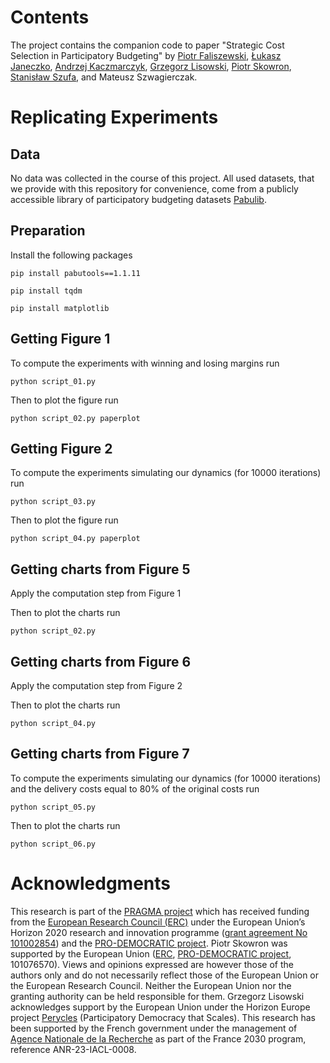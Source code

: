 # Contents
The project contains the companion code to paper "Strategic Cost Selection in
Participatory Budgeting" by [Piotr
Faliszewski](https://home.agh.edu.pl/~faliszew/), [Łukasz Janeczko](https://scholar.google.com/citations?user=ZbT1xiQAAAAJ),
[Andrzej Kaczmarczyk](https://akaczmarczyk.com), [Grzegorz
Lisowski](https://scholar.google.com/citations?user=oGo467wAAAAJ&hl=en), [Piotr
Skowron](https://duch.mimuw.edu.pl/~ps219737/), [Stanisław
Szufa](https://szufa.simple.ink), and Mateusz Szwagierczak.

# Replicating Experiments

## Data
No data was collected in the course of this project. All used datasets, that we
provide with this repository for convenience, come
from a publicly accessible library of participatory
budgeting datasets [Pabulib](https://pabulib.org/).

## Preparation
Install the following packages

```
pip install pabutools==1.1.11
```
```
pip install tqdm
```
```
pip install matplotlib
```

## Getting Figure 1

To compute the experiments with winning and losing margins run
```
python script_01.py
```

Then to plot the figure run
```
python script_02.py paperplot
```

## Getting Figure 2

To compute the experiments simulating our dynamics (for 10000 iterations) run
```
python script_03.py
```

Then to plot the figure run
```
python script_04.py paperplot
```

## Getting charts from Figure 5

Apply the computation step from Figure 1


Then to plot the charts run
```
python script_02.py
```

## Getting charts from Figure 6

Apply the computation step from Figure 2


Then to plot the charts run
```
python script_04.py
```


## Getting charts from Figure 7

To compute the experiments simulating our dynamics (for 10000 iterations) and the delivery costs equal to 80% of the original costs run
```
python script_05.py
```

Then to plot the charts run
```
python script_06.py
```


# Acknowledgments

This research is part of the [PRAGMA project](https://home.agh.edu.pl/~pragma/)
which has received funding from the [European Research Council
(ERC)](https://erc.europa.eu/homepage) under the European Union’s Horizon 2020
research and innovation programme ([grant agreement No
101002854](https://erc.easme-web.eu/?p=101002854)) and the [PRO-DEMOCRATIC
project](https://duch.mimuw.edu.pl/~ps219737/projects/pro-democratic/). Piotr
Skowron was supported by the European Union
([ERC](https://erc.europa.eu/homepage), [PRO-DEMOCRATIC
project](https://duch.mimuw.edu.pl/~ps219737/projects/pro-democratic/), 101076570).
Views and opinions expressed are however those of the authors only and do not
necessarily reflect those of the European Union or the European Research
Council. Neither the European Union nor the granting authority can be held
responsible for them.
Grzegorz Lisowski acknowledges support by the European Union under the Horizon
Europe project [Perycles](https://perycles-project.eu/) (Participatory Democracy
that Scales). This research has been supported by the French government under
the management of [Agence Nationale de la Recherche](https://anr.fr/) as part of
the France 2030 program, reference ANR-23-IACL-0008.
